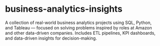 # business-analytics-insights
A collection of real-world business analytics projects using SQL, Python, and Tableau — focused on solving problems inspired by roles at Amazon and other data-driven companies. Includes ETL pipelines, KPI dashboards, and data-driven insights for decision-making.
